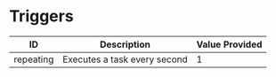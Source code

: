 # Triggers
| ID        | Description                  | Value Provided |
|-----------|------------------------------|----------------|
| repeating | Executes a task every second | 1              |

